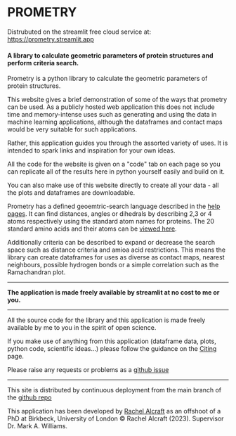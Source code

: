 # PROMETRY

Distrubuted on the streamlit free cloud service at: https://prometry.streamlit.app

#### A library to calculate geometric parameters of protein structures and perform criteria search.
                                          
Prometry is a python library to calculate the geometric parameters of protein structures.                    

This website gives a brief demonstration of some of the ways that prometry can be used.
As a publicly hosted web application this does not include time and memory-intense uses such as
generating and using the data in machine learning applications, although the dataframes and contact maps would be very suitable for such applications.

Rather, this application guides you through the assorted variety of uses. It is intended to spark links and inspiration for your own ideas.

All the code for the website is given on a "code" tab on each page so you can replicate all of the results here in python yourself easily and build on it.  

You can also make use of this website directly to create all your data - all the plots and dataframes are downloadable.
             
Prometry has a defined geoemtric-search language described in the [help pages](https://prometry.streamlit.app/Help). 
It can find distances, angles or dihedrals by describing 2,3 or 4 atoms respectively using the standard atom names for proteins.
The 20 standard amino acids and their atoms can be [viewed here](https://www.imgt.org/IMGTeducation/Aide-memoire/_UK/aminoacids/formuleAA/).

Additionally criteria can be described to expand or decrease the search space such as distance criteria and amioa acid restrictions. 
This means the library can create dataframes for uses as diverse as contact maps, nearest neighbours, possible hydrogen bonds or a simple correlation such as the Ramachandran plot.

---           

**The application is made freely available by streamlit at no cost to me or you.**  

---  

All the source code for the library and this application is made freely available by me to you in the spirit of open science.

If you make use of anything from this application (dataframe data, plots, python code, scientific ideas...)
please follow the guidance on the [Citing](https://prometry.streamlit.app/Citing) page.                     
        
Please raise any requests or problems as a [github issue](https://github.com/RachelAlcraft/prometry/issues)
            
---                           

This site is distributed by continuous deployment from the main branch of the [github repo](https://github.com/RachelAlcraft/prometry)  

This application has been developed by [Rachel Alcraft](mailto:rachelalcraft@gmail.com) as an offshoot of a PhD at Birkbeck, University of London &copy; Rachel Alcraft (2023). Supervisor Dr. Mark A. Williams.


